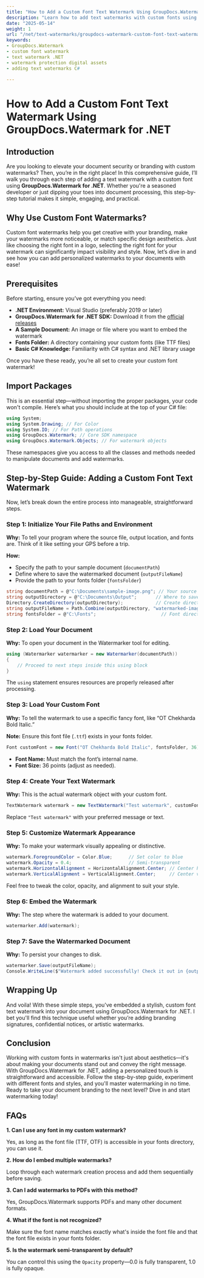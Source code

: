 ```yaml
---
title: "How to Add a Custom Font Text Watermark Using GroupDocs.Watermark for .NET"
description: "Learn how to add text watermarks with custom fonts using GroupDocs.Watermark in .NET. Follow our step-by-step guide to protect your digital assets effectively."
date: "2025-05-14"
weight: 1
url: "/net/text-watermarks/groupdocs-watermark-custom-font-text-watermark-net/"
keywords:
- GroupDocs.Watermark
- custom font watermark
- text watermark .NET
- watermark protection digital assets
- adding text watermarks C#

---
```


# How to Add a Custom Font Text Watermark Using GroupDocs.Watermark for .NET

## Introduction

Are you looking to elevate your document security or branding with custom watermarks? Then, you’re in the right place! In this comprehensive guide, I’ll walk you through each step of adding a text watermark with a custom font using **GroupDocs.Watermark for .NET**. Whether you're a seasoned developer or just dipping your toes into document processing, this step-by-step tutorial makes it simple, engaging, and practical.

## Why Use Custom Font Watermarks?

Custom font watermarks help you get creative with your branding, make your watermarks more noticeable, or match specific design aesthetics. Just like choosing the right font in a logo, selecting the right font for your watermark can significantly impact visibility and style. Now, let’s dive in and see how you can add personalized watermarks to your documents with ease!

## Prerequisites

Before starting, ensure you’ve got everything you need:

- **.NET Environment:** Visual Studio (preferably 2019 or later)
- **GroupDocs.Watermark for .NET SDK:** Download it from the [official releases](https://releases.groupdocs.com/watermark/net/)
- **A Sample Document:** An image or file where you want to embed the watermark
- **Fonts Folder:** A directory containing your custom fonts (like TTF files)
- **Basic C# Knowledge:** Familiarity with C# syntax and .NET library usage

Once you have these ready, you’re all set to create your custom font watermark!

## Import Packages

This is an essential step—without importing the proper packages, your code won't compile. Here’s what you should include at the top of your C# file:

```csharp
using System;
using System.Drawing; // For Color
using System.IO; // For Path operations
using GroupDocs.Watermark; // Core SDK namespace
using GroupDocs.Watermark.Objects; // For watermark objects
```

These namespaces give you access to all the classes and methods needed to manipulate documents and add watermarks.

## Step-by-Step Guide: Adding a Custom Font Text Watermark

Now, let’s break down the entire process into manageable, straightforward steps.

### Step 1: Initialize Your File Paths and Environment

**Why:** To tell your program where the source file, output location, and fonts are. Think of it like setting your GPS before a trip.

**How:**

- Specify the path to your sample document (`documentPath`)
- Define where to save the watermarked document (`outputFileName`)
- Provide the path to your fonts folder (`fontsFolder`)

```csharp
string documentPath = @"C:\Documents\sample-image.png"; // Your source document
string outputDirectory = @"C:\Documents\Output";       // Where to save processed file
Directory.CreateDirectory(outputDirectory);            // Create directory if not exists
string outputFileName = Path.Combine(outputDirectory, "watermarked-image.png");
string fontsFolder = @"C:\Fonts";                        // Font directory
```

### Step 2: Load Your Document

**Why:** To open your document in the Watermarker tool for editing.

```csharp
using (Watermarker watermarker = new Watermarker(documentPath))
{
    // Proceed to next steps inside this using block
}
```

The `using` statement ensures resources are properly released after processing.

### Step 3: Load Your Custom Font

**Why:** To tell the watermark to use a specific fancy font, like “OT Chekharda Bold Italic.”

**Note:** Ensure this font file (`.ttf`) exists in your fonts folder.

```csharp
Font customFont = new Font("OT Chekharda Bold Italic", fontsFolder, 36);
```

- **Font Name:** Must match the font’s internal name.
- **Font Size:** 36 points (adjust as needed).

### Step 4: Create Your Text Watermark

**Why:** This is the actual watermark object with your custom font.

```csharp
TextWatermark watermark = new TextWatermark("Test watermark", customFont);
```

Replace `"Test watermark"` with your preferred message or text.

### Step 5: Customize Watermark Appearance

**Why:** To make your watermark visually appealing or distinctive.

```csharp
watermark.ForegroundColor = Color.Blue;      // Set color to blue
watermark.Opacity = 0.4;                     // Semi-transparent
watermark.HorizontalAlignment = HorizontalAlignment.Center; // Center horizontally
watermark.VerticalAlignment = VerticalAlignment.Center;     // Center vertically
```

Feel free to tweak the color, opacity, and alignment to suit your style.

### Step 6: Embed the Watermark

**Why:** The step where the watermark is added to your document.

```csharp
watermarker.Add(watermark);
```

### Step 7: Save the Watermarked Document

**Why:** To persist your changes to disk.

```csharp
watermarker.Save(outputFileName);
Console.WriteLine($"Watermark added successfully! Check it out in {outputFileName}");
```

## Wrapping Up

And voila! With these simple steps, you've embedded a stylish, custom font text watermark into your document using GroupDocs.Watermark for .NET. I bet you'll find this technique useful whether you’re adding branding signatures, confidential notices, or artistic watermarks.

## Conclusion

Working with custom fonts in watermarks isn't just about aesthetics—it's about making your documents stand out and convey the right message. With GroupDocs.Watermark for .NET, adding a personalized touch is straightforward and accessible. Follow the step-by-step guide, experiment with different fonts and styles, and you'll master watermarking in no time. Ready to take your document branding to the next level? Dive in and start watermarking today!

## FAQs

**1. Can I use any font in my custom watermark?**  

Yes, as long as the font file (TTF, OTF) is accessible in your fonts directory, you can use it.

**2. How do I embed multiple watermarks?**  

Loop through each watermark creation process and add them sequentially before saving.

**3. Can I add watermarks to PDFs with this method?**  

Yes, GroupDocs.Watermark supports PDFs and many other document formats.

**4. What if the font is not recognized?**  

Make sure the font name matches exactly what's inside the font file and that the font file exists in your fonts folder.

**5. Is the watermark semi-transparent by default?**  

You can control this using the `Opacity` property—0.0 is fully transparent, 1.0 is fully opaque.
